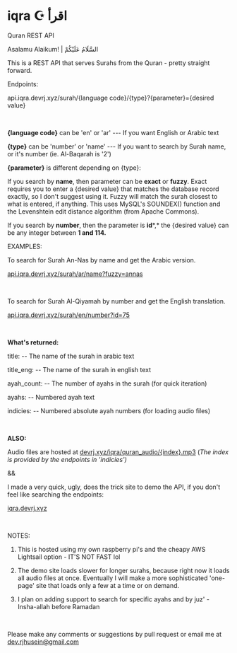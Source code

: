 
# iqra ☪️ اقرأ
Quran REST API

Asalamu Alaikum! | السَّلَامُ عَلَيْكُمْ

This is a REST API that serves Surahs from the Quran - pretty straight forward.

Endpoints:

api.iqra.devrj.xyz/surah/{language code}/{type}?{parameter}={desired value}

&#x200B;

**{language code}** can be 'en' or 'ar' --- If you want English or Arabic text

**{type}** can be 'number' or 'name' --- If you want to search by Surah name, or it's number (ie. Al-Baqarah is '2')

**{parameter}** is different depending on {type}: 

If you search by **name**, then parameter can be **exact** or **fuzzy**. Exact requires you to enter a {desired value} that matches the database record exactly, so I don't suggest using it. Fuzzy will match the surah closest to what is entered, if anything. This uses MySQL's SOUNDEX() function and the Levenshtein edit distance algorithm (from Apache Commons).

If you search by **number**, then the parameter is **id***,* the {desired value} can be any integer between **1 and 114.**

EXAMPLES:

To search for Surah An-Nas by name and get the Arabic version.

[api.iqra.devrj.xyz/surah/ar/name?fuzzy=annas](https://api.iqra.devrj.xyz/surah/ar/name?fuzzy=annas)

&#x200B;

To search for Surah Al-Qiyamah by number and get the English translation.

[api.iqra.devrj.xyz/surah/en/number?id=75](https://api.iqra.devrj.xyz/surah/en/number?id=75)

&#x200B;

**What's returned:**

title: -- The name of the surah in arabic text

title\_eng: -- The name of the surah in english text

ayah\_count: -- The number of ayahs in the surah (for quick iteration)

ayahs: -- Numbered ayah text

indicies: -- Numbered absolute ayah numbers (for loading audio files)

&#x200B;

**ALSO:**

Audio files are hosted at [devrj.xyz/iqra/quran\_audio/{index}.mp3](https://devrj.xyz/iqra/quran_audio/{index}.mp3) (*The index is provided by the endpoints in 'indicies')*

&&

I made a very quick, ugly, does the trick site to demo the API, if you don't feel like searching the endpoints:

[iqra.devrj.xyz](https://iqra.devrj.xyz)

&#x200B;

NOTES:

1) This is hosted using my own raspberry pi's and the cheapy AWS Lightsail option - IT'S NOT FAST lol

2) The demo site loads slower for longer surahs, because right now it loads all audio files at once. Eventually I will make a more sophisticated 'one-page' site that loads only a few at a time or on demand.

3) I plan on adding support to search for specific ayahs and by juz' - Insha-allah before Ramadan

&#x200B;

Please make any comments or suggestions by pull request or email me at dev.rjhusein@gmail.com
